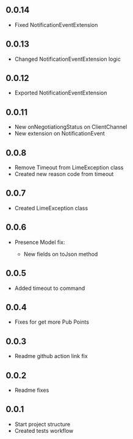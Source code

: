 ## 0.0.14

* Fixed NotificationEventExtension

## 0.0.13

* Changed NotificationEventExtension logic

## 0.0.12

* Exported NotificationEventExtension

## 0.0.11

* New onNegotiationgStatus on ClientChannel
* New extension on NotificationEvent
## 0.0.8

* Remove Timeout from LimeException class
* Created new reason code from timeout
## 0.0.7

* Created LimeException class

## 0.0.6

* Presence Model fix:

  - New fields on toJson method

## 0.0.5

* Added timeout to command

## 0.0.4

* Fixes for get more Pub Points

## 0.0.3

* Readme github action link fix

## 0.0.2

* Readme fixes

## 0.0.1

* Start project structure
* Created tests workflow